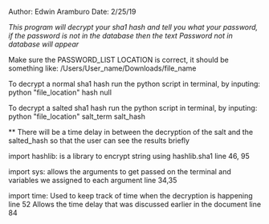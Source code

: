 Author: Edwin Aramburo
Date: 2/25/19


*This program will decrypt your sha1 hash and tell you what your password,
if the password is not in the database then the text Password not in database
will appear*

Make sure the PASSWORD_LIST LOCATION is correct, it should be something like:
/Users/User_name/Downloads/file_name


To decrypt a normal sha1 hash run the python script in terminal, by inputing:
python "file_location" hash null

To decrypt a salted sha1 hash run the python script in terminal, by inputing:
python "file_location" salt_term salt_hash

** There will be a time delay in between the decryption of the salt and the
salted_hash so that the user can see the results briefly

import hashlib:
is a library to encrypt string using hashlib.sha1 line 46, 95

import sys:
allows the arguments to get passed on the terminal and variables we assigned to
each argument line 34,35

import time:
Used to keep track of time when the decryption is happening line 52
Allows the time delay that was discussed earlier in the document line 84